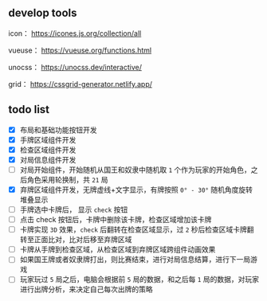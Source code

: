 ## develop tools

icon： <a href="https://icones.js.org/collection/all" _blank>https://icones.js.org/collection/all</a>

vueuse： <a href="https://vueuse.org/functions.html" _blank>https://vueuse.org/functions.html</a>

unocss： <a href="https://unocss.dev/interactive/" _blank>https://unocss.dev/interactive/</a>

grid： <a href="https://cssgrid-generator.netlify.app/" _blank>https://cssgrid-generator.netlify.app/</a>


## todo list

- [x] 布局和基础功能按钮开发
- [x] 手牌区域组件开发
- [x] 检查区域组件开发
- [x] 对局信息组件开发
- [ ] 对局开始组件，开始随机从国王和奴隶中随机取 `1` 个作为玩家的开始角色，之后角色采用轮换制，共 `21` 局
- [x] 弃牌区域组件开发，无牌虚线+文字显示，有牌按照 `0° - 30°` 随机角度旋转堆叠显示
- [ ] 手牌选中卡牌后， 显示 `check` 按钮
- [ ] 点击 check 按钮后，卡牌中删除该卡牌，检查区域增加该卡牌
- [ ] 卡牌实现 `3D` 效果，`check` 后翻转在检查区域显示，过 `2` 秒后检查区域卡牌翻转至正面比对，比对后移至弃牌区域
- [ ] 卡牌从手牌到检查区域，从检查区域到弃牌区域跨组件动画效果
- [ ] 如果国王牌或者奴隶牌打出，则比赛结束，进行对局信息结算，进行下一局游戏
- [ ] 玩家玩过 `5` 局之后，电脑会根据前 `5` 局的数据，和之后每 `1` 局的数据，对玩家进行出牌分析，来决定自己每次出牌的策略
